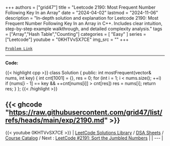 
+++
authors = ["grid47"]
title = "Leetcode 2190: Most Frequent Number Following Key In an Array"
date = "2024-04-02"
lastmod = "2024-11-06"
description = "In-depth solution and explanation for Leetcode 2190: Most Frequent Number Following Key In an Array in C++. Includes clear intuition, step-by-step example walkthrough, and detailed complexity analysis."
tags = ["Array","Hash Table","Counting"]
categories = [
    "Easy"
]
series = ["Leetcode"]
youtube = "0KHTVvSX7CE"
img_src = ""
+++



[`Problem Link`](https://leetcode.com/problems/most-frequent-number-following-key-in-an-array/description/)

---
**Code:**

{{< highlight cpp >}}
class Solution {
public:
  int mostFrequent(vector<int>& nums, int key) {
    int cnt[1001] = {}, res = 0;
    for (int i = 1; i < nums.size(); ++i)
        if (nums[i - 1] == key && ++cnt[nums[i]] > cnt[res])
            res = nums[i];
    return res;
  }
};
{{< /highlight >}}

{{< ghcode "https://raw.githubusercontent.com/grid47/list/refs/heads/main/exp/2190.md" >}}
---
{{< youtube 0KHTVvSX7CE >}}
| [LeetCode Solutions Library](https://grid47.xyz/leetcode/) / [DSA Sheets](https://grid47.xyz/sheets/) / [Course Catalog](https://grid47.xyz/courses/) / Next : [LeetCode #2191: Sort the Jumbled Numbers](https://grid47.xyz/leetcode/solution-2191-sort-the-jumbled-numbers/) |
| --- |
